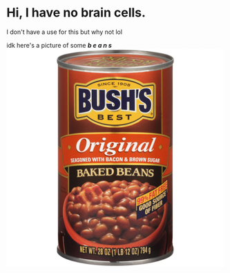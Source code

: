 # Hi, I have no brain cells.
I don't have a use for this but why not lol

idk here's a picture of some ***b e a n s***
![Here's some beans](/bean.png)
